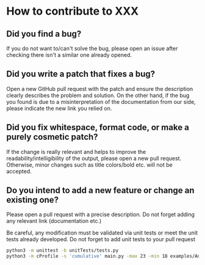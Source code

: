 # How to contribute to XXX

## Did you find a bug?
If you do not want to/can't solve the bug, please open an issue after checking there isn't a similar one already opened.

## Did you write a patch that fixes a bug?
Open a new GitHub pull request with the patch and ensure the description clearly describes the problem and solution.
On the other hand, if the bug you found is due to a misinterpretation of the documentation from our side, please indicate the new link you relied on.

## Did you fix whitespace, format code, or make a purely cosmetic patch?
If the change is really relevant and helps to improve the readability/intelligibility of the output, please open a new pull request. 
Otherwise, minor changes such as title colors/bold etc. will not be accepted.

## Do you intend to add a new feature or change an existing one?
Please open a pull request with a precise description. Do not forget adding any relevant link (documentation etc.)


Be careful, any modification must be validated via unit tests or meet the unit tests already developed.
Do not forget to add unit tests to your pull request

```bash
python3 -m unittest -b unitTests/tests.py
python3 -m cProfile -s 'cumulative' main.py -max 23 -min 18 examples/AndroidManifest.xml
```

